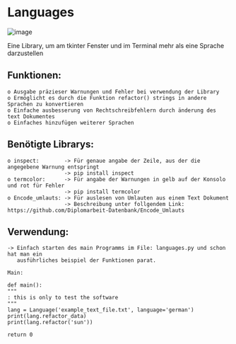 # Languages
![image](https://user-images.githubusercontent.com/87471423/127837904-aa31c64f-ab59-4ca8-aef3-01c12f8b5212.png)



Eine Library, um am tkinter Fenster und im Terminal mehr als eine Sprache darzustellen

## Funktionen:
    o Ausgabe präzieser Warnungen und Fehler bei verwendung der Library
    o Ermöglicht es durch die Funktion refactor() strings in andere Sprachen zu konvertieren
    o Einfache ausbesserung von Rechtschreibfehlern durch änderung des text Dokumentes
    o Einfaches hinzufügen weiterer Sprachen

## Benötigte Librarys:
    o inspect:        -> Für genaue angabe der Zeile, aus der die angegebene Warnung entspringt
                      -> pip install inspect
    o termcolor:      -> Für angabe der Warnungen in gelb auf der Konsolo und rot für Fehler
                      -> pip install termcolor
    o Encode_umlauts: -> Für auslesen von Umlauten aus einem Text Dokument
                      -> Beschreibung unter follgendem Link: https://github.com/Diplomarbeit-Datenbank/Encode_Umlauts

## Verwendung:
    -> Einfach starten des main Programms im File: languages.py und schon hat man ein
       ausführliches beispiel der Funktionen parat.
    
    Main:
    
    def main():
    """
    : this is only to test the software
    """
    lang = Language('example_text_file.txt', language='german')
    print(lang.refactor_data)
    print(lang.refactor('sun'))

    return 0
    
                      
    
